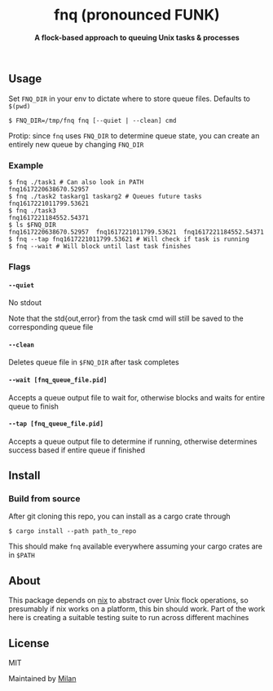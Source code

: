 <div align="center">
	<h1>fnq (pronounced FUNK)</h1>
	<p>
		<b>A flock-based approach to queuing Unix tasks & processes</b>
	</p>
	<br>
</div>

## Usage

Set `FNQ_DIR` in your env to dictate where to store queue files. Defaults to `$(pwd)`

```shell
$ FNQ_DIR=/tmp/fnq fnq [--quiet | --clean] cmd
```

Protip: since `fnq` uses `FNQ_DIR` to determine queue state, you can create an entirely new queue by changing `FNQ_DIR`

### Example

```shell
$ fnq ./task1 # Can also look in PATH
fnq1617220638670.52957
$ fnq ./task2 taskarg1 taskarg2 # Queues future tasks
fnq1617221011799.53621
$ fnq ./task3
fnq1617221184552.54371
$ ls $FNQ_DIR
fnq1617220638670.52957  fnq1617221011799.53621  fnq1617221184552.54371
$ fnq --tap fnq1617221011799.53621 # Will check if task is running
$ fnq --wait # Will block until last task finishes
```

### Flags

#### `--quiet`

No stdout

Note that the std{out,error} from the task cmd will still be saved to the corresponding queue file

#### `--clean`

Deletes queue file in `$FNQ_DIR` after task completes

#### `--wait [fnq_queue_file.pid]`

Accepts a queue output file to wait for, otherwise blocks and waits for entire queue to finish

#### `--tap [fnq_queue_file.pid]`

Accepts a queue output file to determine if running, otherwise determines success based if entire queue if finished

## Install

### Build from source

After git cloning this repo, you can install as a cargo crate through

```shell
$ cargo install --path path_to_repo
```

This should make `fnq` available everywhere assuming your cargo crates are in `$PATH`

## About

This package depends on [nix](https://github.com/nix-rust/nix) to abstract over Unix flock operations, so presumably if nix works on a platform, this bin should work. Part of the work here is creating a suitable testing suite to run across different machines


## License

MIT

Maintained by [Milan](https://mdaverde.com)

